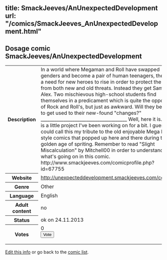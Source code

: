 title: SmackJeeves/AnUnexpectedDevelopment
url: "/comics/SmackJeeves_AnUnexpectedDevelopment.html"
---
Dosage comic SmackJeeves/AnUnexpectedDevelopment
-----------------------------------------

<p id="msg"></p>
<script type="text/javascript">
if (window.location.search === '?edit_info_mail=sent_ok') {
  var elem = document.getElementById("msg");
  elem.innerHTML = 'Edited information sucessfully sent for review, which is usually done daily. Thanks!';
  elem.className = 'ok';
}
</script>
<table class="comicinfo">
<tr>
<th>Description</th><td>In a world where Megaman and Roll have swapped genders and become a pair of human teenagers, there is a need for new heroes to rise in order to protect the city from both new and old threats. Instead they get Sam and Alex. Two mischievous high-school students find themselves in a predicament which is quite the opposite of Rock and Roll's, but just as awkward. Will they be able to get used to their new-found &quot;changes?&quot; ______________________________________ Well, here it is. This is a little project I've been working on for a bit. I guess you could call this my tribute to the old enjoyable Mega Man 7 style comics that popped up here and there during the golden age of spriting. Remember to read &quot;Slight Miscalculation&quot; by Mitchell00 in order to understand what's going on in this comic. http://www.smackjeeves.com/comicprofile.php?id=67755</td>
</tr>
<tr>
<th>Website</th><td><a href="http://unexpecteddevelopment.smackjeeves.com/comics/">http://unexpecteddevelopment.smackjeeves.com/comics/</a></td>
</tr>
<tr>
<th>Genre</th><td>Other</td>
</tr>
<tr>
<th>Language</th><td>English</td>
</tr>
<tr>
<th>Adult content</th><td>no</td>
</tr>
<tr>
<th>Status</th><td>ok on 24.11.2013</td>
</tr>
<tr>
<th>Votes</th><td>0
<form action="http://gaecounter.appspot.com/count/" method="POST">
<input name="name" type="hidden" value="SmackJeeves_AnUnexpectedDevelopment"/>
<input name="uid" type="hidden" id="voteuid" value=""/>
<input type="submit" value="Vote"/>
</form>
</td>
</tr>
</table>
<script type="text/javascript">
var ua = navigator.userAgent;
document.getElementById("voteuid").value = ua.replace(/[^a-zA-Z0-9\._:]/g , "_");;
</script>

[Edit this info](SmackJeeves_AnUnexpectedDevelopment_edit.html) or go back to the [comic list](../comic-index.html).
